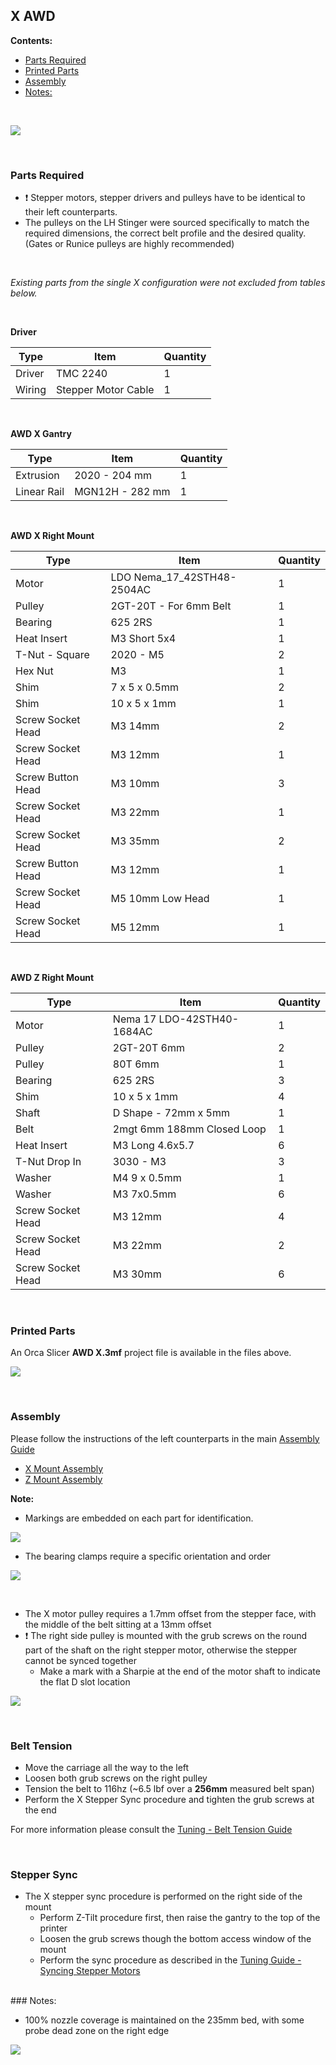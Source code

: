## X AWD

**Contents:**

  - [Parts Required](#parts-required)
  - [Printed Parts](#printed-parts)
  - [Assembly](#assembly)
  - [Notes:](#notes)

<br>

![](Images/awd_x.png)

<br>

### Parts Required

* :exclamation: Stepper motors, stepper drivers and pulleys have to be identical to their left counterparts.
* The pulleys on the LH Stinger were sourced specifically to match the required dimensions, the correct belt profile and the desired quality.  
(Gates or Runice pulleys are highly recommended)

<br>  

*Existing parts from the single X configuration were not excluded from tables below.*  

<br>

**Driver**

| Type | Item  |  Quantity |
|---|---|---|	
Driver | TMC 2240| 1
Wiring | Stepper Motor Cable | 1

<br>

**AWD X Gantry**

| Type | Item  |  Quantity |
|---|---|---|	
Extrusion | 2020 - 204 mm| 1
Linear Rail | MGN12H - 282 mm | 1

<br>

**AWD X Right Mount**

| Type | Item  |  Quantity |
|---|---|---|	
Motor | LDO Nema_17_42STH48-2504AC| 1
Pulley |2GT-20T - For 6mm Belt| 1
Bearing | 625 2RS | 1
Heat Insert | M3 Short 5x4 | 1
T-Nut - Square | 2020 - M5 | 2
Hex Nut | M3 | 1
Shim | 7 x 5 x 0.5mm | 2
Shim | 10 x 5 x 1mm | 1
Screw Socket Head | M3 14mm | 2
Screw Socket Head | M3 12mm | 1
Screw Button Head | M3 10mm | 3
Screw Socket Head | M3 22mm | 1
Screw Socket Head | M3 35mm | 2
Screw Button Head | M3 12mm | 1
Screw Socket Head | M5 10mm Low Head | 1
Screw Socket Head | M5 12mm | 1

<br>

**AWD Z Right Mount**

| Type | Item  |  Quantity |
|---|---|---|	
 Motor | Nema 17 LDO-42STH40-1684AC | 1
Pulley |  2GT-20T 6mm | 2
Pulley | 80T 6mm | 1
Bearing | 625 2RS | 3
Shim | 10 x 5 x 1mm | 4
Shaft | D Shape -  72mm x 5mm | 1
Belt | 2mgt 6mm 188mm Closed Loop | 1
Heat Insert | M3 Long 4.6x5.7 | 6
T-Nut Drop In | 3030 - M3 | 3
Washer | M4 9 x 0.5mm | 1
Washer | M3 7x0.5mm | 6
Screw Socket Head | M3 12mm | 4
Screw Socket Head | M3 22mm | 2
Screw Socket Head | M3 30mm | 6

<br>

### Printed Parts

An Orca Slicer **AWD X.3mf** project file is available in the files above. 

![](Images/plate.png)

<br>


### Assembly

Please follow the instructions of the left counterparts in the main [Assembly Guide](https://github.com/lhndo/LH-Stinger/wiki/Assembly-Guide) 

* [X Mount Assembly](https://github.com/lhndo/LH-Stinger/wiki/Assembly-Guide#x-mounts)
* [Z Mount Assembly](https://github.com/lhndo/LH-Stinger/wiki/Assembly-Guide#z-mount-assembly)

**Note:**
* Markings are embedded on each part for identification. 

![](Images/rightmount.png)

* The bearing clamps require a specific orientation and order
  
![](Images/abc.png)

<br>

* The X motor pulley requires a 1.7mm offset from the stepper face, with the middle of the belt sitting at a 13mm offset  
* :exclamation: The right side pulley is mounted with the grub screws on the round part of the shaft on the right stepper motor, otherwise the stepper cannot be synced together
    * Make a mark with a Sharpie at the end of the motor shaft to indicate the flat D slot location

![](Images/pulley.png)


<br>

### Belt Tension

* Move the carriage all the way to the left
* Loosen both grub screws on the right pulley
* Tension the belt to 116hz (~6.5 lbf over a **256mm** measured belt span)
* Perform the X Stepper Sync procedure and tighten the grub screws at the end

For more information please consult the [Tuning - Belt Tension Guide](https://github.com/lhndo/LH-Stinger/wiki/Tuning#belt-tension)


<br> 


### Stepper Sync

* The X stepper sync procedure is performed on the right side of the mount
  * Perform Z-Tilt procedure first, then raise the gantry to the top of the printer
  * Loosen the grub screws though the bottom access window of the mount
  * Perform the sync procedure as described in the [Tuning Guide - Syncing Stepper Motors](https://github.com/lhndo/LH-Stinger/wiki/Tuning#syncing-stepper-motors)


<br>
### Notes:

* 100% nozzle coverage is maintained on the 235mm bed, with some probe dead zone on the right edge

![](Images/coverage.png)


<br>
